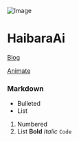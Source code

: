 ![Image](https://avatars3.githubusercontent.com/u/5195234?s=96&v=4)
# HaibaraAi

[Blog](https://www.cnblogs.com/HaibaraAi)

[Animate](https://www.bilibili.com)
### Markdown
- Bulleted
- List


1. Numbered
2. List
**Bold** _Italic_ 
`Code`
